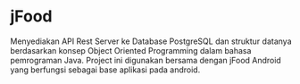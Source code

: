 # jFood

Menyediakan API Rest Server ke Database PostgreSQL dan struktur datanya berdasarkan konsep Object Oriented Programming dalam bahasa pemrograman Java. Project ini digunakan bersama dengan jFood Android yang berfungsi sebagai base aplikasi pada android.